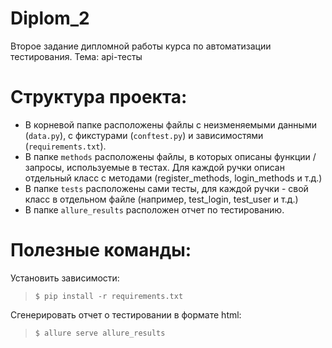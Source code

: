 # Diplom_2
Второе задание дипломной работы курса по автоматизации тестирования. Тема: api-тесты

# Структура проекта:
- В корневой папке расположены файлы с неизменяемыми данными (`data.py`), с фикстурами (`conftest.py`) и зависимостями (`requirements.txt`).
- В папке `methods` расположены файлы, в которых описаны функции / запросы, используемые в тестах. Для каждой ручки описан отдельный класс с методами (register_methods, login_methods и т.д.)
- В папке `tests` расположены сами тесты, для каждой ручки - свой класс в отдельном файле (например, test_login, test_user и т.д.)
- В папке `allure_results` расположен отчет по тестированию.

# Полезные команды:
Установить зависимости:
> `$ pip install -r requirements.txt`

Сгенерировать отчет о тестировании в формате html: 
> `$ allure serve allure_results`

